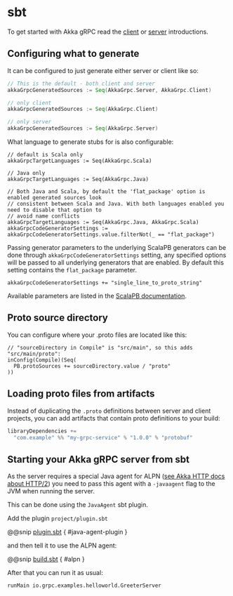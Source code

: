 # sbt

To get started with Akka gRPC read the [client](client.md) or [server](server.md) introductions.

## Configuring what to generate

It can be configured to just generate either server or client like so:

```scala
// This is the default - both client and server
akkaGrpcGeneratedSources := Seq(AkkaGrpc.Server, AkkaGrpc.Client)

// only client
akkaGrpcGeneratedSources := Seq(AkkaGrpc.Client)

// only server
akkaGrpcGeneratedSources := Seq(AkkaGrpc.Server)
```

What language to generate stubs for is also configurable:
```
// default is Scala only
akkaGrpcTargetLanguages := Seq(AkkaGrpc.Scala)

// Java only
akkaGrpcTargetLanguages := Seq(AkkaGrpc.Java)

// Both Java and Scala, by default the 'flat_package' option is enabled generated sources look
// consistent between Scala and Java. With both languages enabled you need to disable that option to
// avoid name conflicts
akkaGrpcTargetLanguages := Seq(AkkaGrpc.Java, AkkaGrpc.Scala)
akkaGrpcCodeGeneratorSettings := akkaGrpcCodeGeneratorSettings.value.filterNot(_ == "flat_package")
```

Passing generator parameters to the underlying ScalaPB generators can be done through `akkaGrpcCodeGeneratorSettings`
setting, any specified options will be passed to all underlying generators that are enabled. By default this setting
contains the `flat_package` parameter.

```
akkaGrpcCodeGeneratorSettings += "single_line_to_proto_string"
```

Available parameters are listed in the [ScalaPB documentation](https://scalapb.github.io/sbt-settings.html).

## Proto source directory

You can configure where your .proto files are located like this:

```
// "sourceDirectory in Compile" is "src/main", so this adds "src/main/proto":
inConfig(Compile)(Seq(
  PB.protoSources += sourceDirectory.value / "proto"
))
```

## Loading proto files from artifacts

Instead of duplicating the `.proto` definitions between server and client projects, you can add artifacts
that contain proto definitions to your build:

```scala
libraryDependencies +=
  "com.example" %% "my-grpc-service" % "1.0.0" % "protobuf"
```

## Starting your Akka gRPC server from sbt

As the server requires a special Java agent for ALPN ([see Akka HTTP docs about HTTP/2](https://doc.akka.io/docs/akka-http/current/server-side/http2.html#application-layer-protocol-negotiation-alpn-))
you need to pass this agent with a `-javaagent` flag to the JVM when running the server.

This can be done using the `JavaAgent` sbt plugin.

Add the plugin `project/plugin.sbt`

@@snip [plugin.sbt]($root$/../plugin-tester-scala/project/plugins.sbt) { #java-agent-plugin }

and then tell it to use the ALPN agent:

@@snip [build.sbt]($root$/../plugin-tester-scala/build.sbt) { #alpn }

After that you can run it as usual:

```
runMain io.grpc.examples.helloworld.GreeterServer
```
